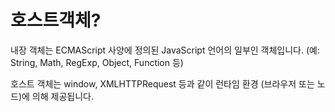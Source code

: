 # 호스트객체?

내장 객체는 ECMAScript 사양에 정의된 JavaScript 언어의 일부인 객체입니다. \(예: String, Math, RegExp, Object, Function 등\)

호스트 객체는 window, XMLHTTPRequest 등과 같이 런타임 환경 \(브라우저 또는 노드\)에 의해 제공됩니다.


